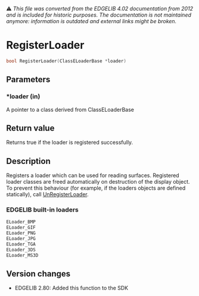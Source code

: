 :warning: _This file was converted from the EDGELIB 4.02 documentation from 2012 and is included for historic purposes. The documentation is not maintained anymore: information is outdated and external links might be broken._

# RegisterLoader


```c++
bool RegisterLoader(ClassELoaderBase *loader)
```

## Parameters
### *loader (in)
A pointer to a class derived from ClassELoaderBase

## Return value
Returns true if the loader is registered successfully.

## Description
Registers a loader which can be used for reading surfaces. Registered loader classes are freed automatically on destruction of the display object. To prevent this behaviour (for example, if the loaders objects are defined statically), call [UnRegisterLoader](classedisplay_unregisterloader.md).

### EDGELIB built-in loaders
```c++
ELoader_BMP 
ELoader_GIF 
ELoader_PNG 
ELoader_JPG 
ELoader_TGA 
ELoader_3DS 
ELoader_MS3D
```

## Version changes
- EDGELIB 2.80: Added this function to the SDK

